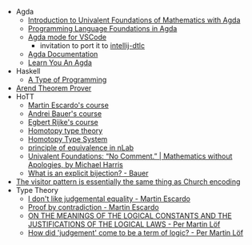   * Agda
    * [Introduction to Univalent Foundations of Mathematics with Agda](https://www.cs.bham.ac.uk/~mhe/HoTT-UF-in-Agda-Lecture-Notes/HoTT-UF-Agda.html#mlttinagda)
    * [Programming Language Foundations in Agda](https://plfa.github.io/)
    * [Agda mode for VSCode](https://github.com/banacorn/agda-mode-vscode)
      * invitation to port it to [intellij-dtlc](https://github.com/owo-lang/intellij-dtlc/pull/22)
    * [Agda Documentation](https://agda.readthedocs.io/en/stable/)
    * [Learn You An Agda](http://learnyouanagda.liamoc.net/pages/introduction.html)
  * Haskell
    * [A Type of Programming](https://atypeofprogramming.com/auth?token=4c949432-09dc-4c9f-a9e0-9cf7eabb1d7d&email=dub@podval.org&next=%2Fread)
  * [Arend Theorem Prover](https://arend-lang.github.io/documentation/tutorial.html)
  * HoTT
    * [Martin Escardo's course](https://www.cs.bham.ac.uk/~mhe/HoTT-UF-in-Agda-Lecture-Notes/HoTT-UF-Agda.html#mlttinagda)
    * [Andrei Bauer's course](https://github.com/andrejbauer/homotopy-type-theory-course)
    * [Egbert Rijke's course](https://github.com/EgbertRijke/HoTT-Intro)
    * [Homotopy type theory](https://en.wikipedia.org/wiki/Homotopy_type_theory)
    * [Homotopy Type System](https://ncatlab.org/homotopytypetheory/show/Homotopy+Type+System)
    * [principle of equivalence in nLab](https://ncatlab.org/nlab/show/principle+of+equivalence)
    * [Univalent Foundations: “No Comment.” | Mathematics without Apologies, by Michael Harris](https://mathematicswithoutapologies.wordpress.com/2015/05/13/univalent-foundations-no-comment/)
    * [What is an explicit bijection? - Bauer](http://videolectures.net/FPSAC2019_bauer_explicit_bijection/)
  * [The visitor pattern is essentially the same thing as Church encoding](https://www.haskellforall.com/2021/01/the-visitor-pattern-is-essentially-same.html)
  * Type Theory
    * [I don't like judgemental equality - Martin Escardo](![](https://twitter.com/EscardoMartin/status/1608577126546157568))
    * [Proof by contradiction - Martin Escardo](![](https://twitter.com/EscardoMartin/status/1587183814085935106))
    * [ON THE MEANINGS OF THE LOGICAL CONSTANTS AND THE JUSTIFICATIONS OF THE LOGICAL LAWS - Per Martin Löf](https://ncatlab.org/nlab/files/MartinLofOnTheMeaning96.pdf)
    * [How did 'judgement' come to be a term of logic? - Per Martin Löf](https://www.youtube.com/watch?v=FGUzgcLXNuk)